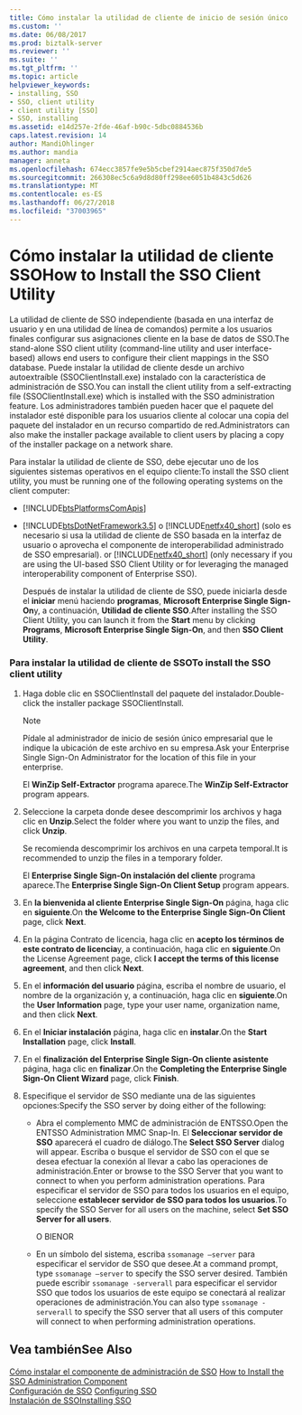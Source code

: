 ```yaml
---
title: Cómo instalar la utilidad de cliente de inicio de sesión único | Microsoft Docs
ms.custom: ''
ms.date: 06/08/2017
ms.prod: biztalk-server
ms.reviewer: ''
ms.suite: ''
ms.tgt_pltfrm: ''
ms.topic: article
helpviewer_keywords:
- installing, SSO
- SSO, client utility
- client utility [SSO]
- SSO, installing
ms.assetid: e14d257e-2fde-46af-b90c-5dbc0884536b
caps.latest.revision: 14
author: MandiOhlinger
ms.author: mandia
manager: anneta
ms.openlocfilehash: 674ecc3857fe9e5b5cbef2914aec875f350d7de5
ms.sourcegitcommit: 266308ec5c6a9d8d80ff298ee6051b4843c5d626
ms.translationtype: MT
ms.contentlocale: es-ES
ms.lasthandoff: 06/27/2018
ms.locfileid: "37003965"
---
```

# <a name="how-to-install-the-sso-client-utility"></a><span data-ttu-id="1da79-102">Cómo instalar la utilidad de cliente SSO</span><span class="sxs-lookup"><span data-stu-id="1da79-102">How to Install the SSO Client Utility</span></span>
<span data-ttu-id="1da79-103">La utilidad de cliente de SSO independiente (basada en una interfaz de usuario y en una utilidad de línea de comandos) permite a los usuarios finales configurar sus asignaciones cliente en la base de datos de SSO.</span><span class="sxs-lookup"><span data-stu-id="1da79-103">The stand-alone SSO client utility (command-line utility and user interface-based) allows end users to configure their client mappings in the SSO database.</span></span> <span data-ttu-id="1da79-104">Puede instalar la utilidad de cliente desde un archivo autoextraíble (SSOClientInstall.exe) instalado con la característica de administración de SSO.</span><span class="sxs-lookup"><span data-stu-id="1da79-104">You can install the client utility from a self-extracting file (SSOClientInstall.exe) which is installed with the SSO administration feature.</span></span> <span data-ttu-id="1da79-105">Los administradores también pueden hacer que el paquete del instalador esté disponible para los usuarios cliente al colocar una copia del paquete del instalador en un recurso compartido de red.</span><span class="sxs-lookup"><span data-stu-id="1da79-105">Administrators can also make the installer package available to client users by placing a copy of the installer package on a network share.</span></span>  
  
 <span data-ttu-id="1da79-106">Para instalar la utilidad de cliente de SSO, debe ejecutar uno de los siguientes sistemas operativos en el equipo cliente:</span><span class="sxs-lookup"><span data-stu-id="1da79-106">To install the SSO client utility, you must be running one of the following operating systems on the client computer:</span></span>  
  
- [!INCLUDE[btsPlatformsComApis](../includes/btsplatformscomapis-md.md)]  
  
- [!INCLUDE[btsDotNetFramework3.5](../includes/btsdotnetframework3-5-md.md)]<span data-ttu-id="1da79-107"> o [!INCLUDE[netfx40_short](../includes/netfx40-short-md.md)] (solo es necesario si usa la utilidad de cliente de SSO basada en la interfaz de usuario o aprovecha el componente de interoperabilidad administrado de SSO empresarial).</span><span class="sxs-lookup"><span data-stu-id="1da79-107"> or [!INCLUDE[netfx40_short](../includes/netfx40-short-md.md)] (only necessary if you are using the UI-based SSO Client Utility or for leveraging the managed interoperability component of Enterprise SSO).</span></span>  
  
  <span data-ttu-id="1da79-108">Después de instalar la utilidad de cliente de SSO, puede iniciarla desde el **iniciar** menú haciendo **programas**, **Microsoft Enterprise Single Sign-On**y, a continuación, **Utilidad de cliente SSO**.</span><span class="sxs-lookup"><span data-stu-id="1da79-108">After installing the SSO Client Utility, you can launch it from the **Start** menu by clicking **Programs**, **Microsoft Enterprise Single Sign-On**, and then **SSO Client Utility**.</span></span>  
  
### <a name="to-install-the-sso-client-utility"></a><span data-ttu-id="1da79-109">Para instalar la utilidad de cliente de SSO</span><span class="sxs-lookup"><span data-stu-id="1da79-109">To install the SSO client utility</span></span>  
  
1.  <span data-ttu-id="1da79-110">Haga doble clic en SSOClientInstall del paquete del instalador.</span><span class="sxs-lookup"><span data-stu-id="1da79-110">Double-click the installer package SSOClientInstall.</span></span>  
  
    > [!NOTE]
    >  <span data-ttu-id="1da79-111">Pídale al administrador de inicio de sesión único empresarial que le indique la ubicación de este archivo en su empresa.</span><span class="sxs-lookup"><span data-stu-id="1da79-111">Ask your Enterprise Single Sign-On Administrator for the location of this file in your enterprise.</span></span>  
  
     <span data-ttu-id="1da79-112">El **WinZip Self-Extractor** programa aparece.</span><span class="sxs-lookup"><span data-stu-id="1da79-112">The **WinZip Self-Extractor** program appears.</span></span>  
  
2.  <span data-ttu-id="1da79-113">Seleccione la carpeta donde desee descomprimir los archivos y haga clic en **Unzip**.</span><span class="sxs-lookup"><span data-stu-id="1da79-113">Select the folder where you want to unzip the files, and click **Unzip**.</span></span>  
  
     <span data-ttu-id="1da79-114">Se recomienda descomprimir los archivos en una carpeta temporal.</span><span class="sxs-lookup"><span data-stu-id="1da79-114">It is recommended to unzip the files in a temporary folder.</span></span>  
  
     <span data-ttu-id="1da79-115">El **Enterprise Single Sign-On instalación del cliente** programa aparece.</span><span class="sxs-lookup"><span data-stu-id="1da79-115">The **Enterprise Single Sign-On Client Setup** program appears.</span></span>  
  
3.  <span data-ttu-id="1da79-116">En **la bienvenida al cliente Enterprise Single Sign-On** página, haga clic en **siguiente**.</span><span class="sxs-lookup"><span data-stu-id="1da79-116">On **the Welcome to the Enterprise Single Sign-On Client** page, click **Next**.</span></span>  
  
4.  <span data-ttu-id="1da79-117">En la página Contrato de licencia, haga clic en **acepto los términos de este contrato de licencia**y, a continuación, haga clic en **siguiente**.</span><span class="sxs-lookup"><span data-stu-id="1da79-117">On the License Agreement page, click **I accept the terms of this license agreement**, and then click **Next**.</span></span>  
  
5.  <span data-ttu-id="1da79-118">En el **información del usuario** página, escriba el nombre de usuario, el nombre de la organización y, a continuación, haga clic en **siguiente**.</span><span class="sxs-lookup"><span data-stu-id="1da79-118">On the **User Information** page, type your user name, organization name, and then click **Next**.</span></span>  
  
6.  <span data-ttu-id="1da79-119">En el **Iniciar instalación** página, haga clic en **instalar**.</span><span class="sxs-lookup"><span data-stu-id="1da79-119">On the **Start Installation** page, click **Install**.</span></span>  
  
7.  <span data-ttu-id="1da79-120">En el **finalización del Enterprise Single Sign-On cliente asistente** página, haga clic en **finalizar**.</span><span class="sxs-lookup"><span data-stu-id="1da79-120">On the **Completing the Enterprise Single Sign-On Client Wizard** page, click **Finish**.</span></span>  
  
8.  <span data-ttu-id="1da79-121">Especifique el servidor de SSO mediante una de las siguientes opciones:</span><span class="sxs-lookup"><span data-stu-id="1da79-121">Specify the SSO server by doing either of the following:</span></span>  
  
    -   <span data-ttu-id="1da79-122">Abra el complemento MMC de administración de ENTSSO.</span><span class="sxs-lookup"><span data-stu-id="1da79-122">Open the ENTSSO Administration MMC Snap-In.</span></span> <span data-ttu-id="1da79-123">El **Seleccionar servidor de SSO** aparecerá el cuadro de diálogo.</span><span class="sxs-lookup"><span data-stu-id="1da79-123">The **Select SSO Server** dialog will appear.</span></span> <span data-ttu-id="1da79-124">Escriba o busque el servidor de SSO con el que se desea efectuar la conexión al llevar a cabo las operaciones de administración.</span><span class="sxs-lookup"><span data-stu-id="1da79-124">Enter or browse to the SSO Server that you want to connect to when you perform administration operations.</span></span> <span data-ttu-id="1da79-125">Para especificar el servidor de SSO para todos los usuarios en el equipo, seleccione **establecer servidor de SSO para todos los usuarios**.</span><span class="sxs-lookup"><span data-stu-id="1da79-125">To specify the SSO Server for all users on the machine, select **Set SSO Server for all users**.</span></span>  
  
         <span data-ttu-id="1da79-126">O BIEN</span><span class="sxs-lookup"><span data-stu-id="1da79-126">OR</span></span>  
  
    -   <span data-ttu-id="1da79-127">En un símbolo del sistema, escriba `ssomanage –server` para especificar el servidor de SSO que desee.</span><span class="sxs-lookup"><span data-stu-id="1da79-127">At a command prompt, type `ssomanage –server` to specify the SSO server desired.</span></span> <span data-ttu-id="1da79-128">También puede escribir `ssomanage -serverall` para especificar el servidor SSO que todos los usuarios de este equipo se conectará al realizar operaciones de administración.</span><span class="sxs-lookup"><span data-stu-id="1da79-128">You can also type `ssomanage -serverall` to specify the SSO server that all users of this computer will connect to when performing administration operations.</span></span>  
  
## <a name="see-also"></a><span data-ttu-id="1da79-129">Vea también</span><span class="sxs-lookup"><span data-stu-id="1da79-129">See Also</span></span>  
 <span data-ttu-id="1da79-130">[Cómo instalar el componente de administración de SSO](../core/how-to-install-the-sso-administration-component.md) </span><span class="sxs-lookup"><span data-stu-id="1da79-130">[How to Install the SSO Administration Component](../core/how-to-install-the-sso-administration-component.md) </span></span>  
 <span data-ttu-id="1da79-131">[Configuración de SSO](../core/configuring-sso.md) </span><span class="sxs-lookup"><span data-stu-id="1da79-131">[Configuring SSO](../core/configuring-sso.md) </span></span>  
 [<span data-ttu-id="1da79-132">Instalación de SSO</span><span class="sxs-lookup"><span data-stu-id="1da79-132">Installing SSO</span></span>](../core/installing-sso.md)